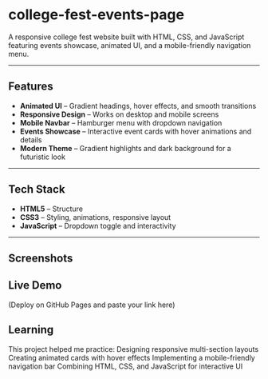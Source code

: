 # college-fest-events-page
A responsive college fest website built with HTML, CSS, and JavaScript featuring events showcase, animated UI, and a mobile-friendly navigation menu.

---

## Features  
-  **Animated UI** – Gradient headings, hover effects, and smooth transitions  
-  **Responsive Design** – Works on desktop and mobile screens  
-  **Mobile Navbar** – Hamburger menu with dropdown navigation  
-  **Events Showcase** – Interactive event cards with hover animations and details  
-  **Modern Theme** – Gradient highlights and dark background for a futuristic look  

---

## Tech Stack  
- **HTML5** – Structure  
- **CSS3** – Styling, animations, responsive layout  
- **JavaScript** – Dropdown toggle and interactivity  

---

## Screenshots  

## Live Demo
(Deploy on GitHub Pages and paste your link here)

## Learning
This project helped me practice:
  Designing responsive multi-section layouts
  Creating animated cards with hover effects
  Implementing a mobile-friendly navigation bar
  Combining HTML, CSS, and JavaScript for interactive UI
